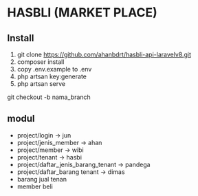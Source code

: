 # HASBLI (MARKET PLACE)
## Install

1. git clone https://github.com/ahanbdrt/hasbli-api-laravelv8.git
2. composer install
3. copy .env.example to .env
4. php artsan key:generate
5. php artsan serve

git checkout -b nama_branch

## modul
* project/login -> jun
* project/jenis_member -> ahan
* project/member -> wibi
* project/tenant -> hasbi
* project/daftar_jenis_barang_tenant -> pandega
* project/daftar_barang tenant -> dimas
* barang jual tenan
* member beli

